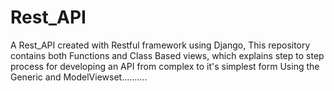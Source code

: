 # Rest_API
A Rest_API created with Restful framework using Django, This repository  contains both  Functions  and Class Based views, which explains step to step process for developing an API from complex to it's simplest form Using the Generic and ModelViewset..........

